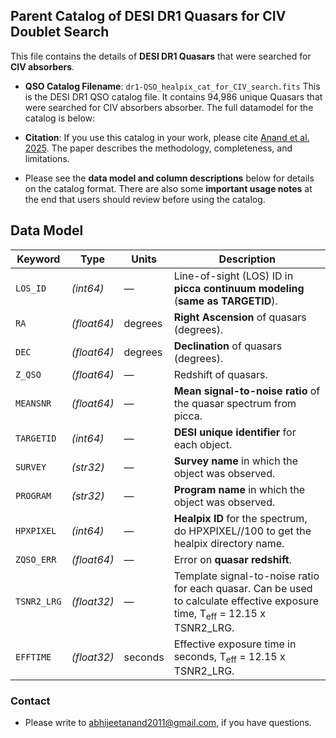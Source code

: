 ## Parent Catalog of DESI DR1 Quasars for CIV Doublet Search

This file contains the details of **DESI DR1 Quasars** that were searched for **CIV absorbers**.

- **QSO Catalog Filename**: `dr1-QSO_healpix_cat_for_CIV_search.fits`
    This is the DESI DR1 QSO catalog file. It contains 94,986 unique Quasars that were searched for CIV absorbers absorber. The full datamodel for the catalog is below:

- **Citation**: If you use this catalog in your work, please cite [Anand et al. 2025](https://arxiv.org/abs/2504.20299). The paper describes the methodology, completeness, and limitations.

- Please see the **data model and column descriptions** below for details on the catalog format. There are also some **important usage notes** at the end that users should review before using the catalog.

## Data Model

| **Keyword**   | **Type**       | **Units**        | **Description** |
|--------------|----------------|------------------|-----------------|
| `LOS_ID`     | *(int64)*       | —                | Line-of-sight (LOS) ID in **picca continuum modeling** (**same as TARGETID**). |
| `RA`         | *(float64)*     | degrees          | **Right Ascension** of quasars (degrees). |
| `DEC`        | *(float64)*     | degrees          | **Declination** of quasars (degrees). |
| `Z_QSO`      | *(float64)*     | —                | Redshift of quasars. |
| `MEANSNR`    | *(float64)*     | —                | **Mean signal-to-noise ratio** of the quasar spectrum from picca. |
| `TARGETID`   | *(int64)*       | —                | **DESI unique identifier** for each object. |
| `SURVEY`     | *(str32)*       | —                | **Survey name** in which the object was observed. |
| `PROGRAM`    | *(str32)*       | —                | **Program name** in which the object was observed. |
| `HPXPIXEL`   | *(int64)*       | —                | **Healpix ID** for the spectrum, do HPXPIXEL//100 to get the healpix directory name. |
| `ZQSO_ERR`   | *(float64)*     | —                | Error on **quasar redshift**. |
| `TSNR2_LRG`  | *(float32)*     | —                 | Template signal-to-noise ratio for each quasar. Can be used to calculate effective exposure time, T<sub>eff</sub> = 12.15 x TSNR2\_LRG. |
| `EFFTIME`    | *(float32)*     | seconds          | Effective exposure time in seconds, T<sub>eff</sub> = 12.15 x TSNR2\_LRG. |


### **Contact**

- Please write to abhijeetanand2011@gmail.com, if you have questions.
